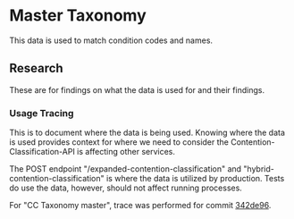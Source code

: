 # Master Taxonomy

This data is used to match condition codes and names.

## Research

These are for findings on what the data is used for and their findings.

### Usage Tracing

This is to document where the data is being used. Knowing where the data is used provides context for where we need to consider the Contention-Classification-API is affecting other services.

The POST endpoint "/expanded-contention-classification" and "hybrid-contention-classification" is where the data is utilized by production.
Tests do use the data, however, should not affect running processes.

For "CC Taxonomy master", trace was performed for commit [342de96](https://github.com/department-of-veterans-affairs/contention-classification-api/commit/342de964a0b63e48c3b6c5dfb523a7e3f676cc8f).
